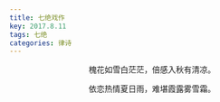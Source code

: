 ```yaml
---
title: 七绝戏作
key: 2017.8.11
tags: 七绝
categories: 律诗
---
```


<p align="center">槐花如雪白茫茫，倍感入秋有清凉。
</p>
<p align="center">依恋热情夏日雨，难堪霞露雾雪霜。
</p>
